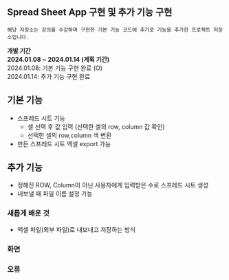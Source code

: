 ## Spread Sheet App 구현 및 추가 기능 구현
`해당 저장소는 강의를 수강하며 구현한 기본 기능 코드에 추가로 기능을 추가한 프로젝트 저장소입니다.` </br>

**개발 기간** </br>
**2024.01.08 ~ 2024.01.14 (계획 기간)** </br>
2024.01.08: 기본 기능 구현 완료 (O) </br>
2024.01.14: 추가 기능 구현 완료 </br>


## 기본 기능
- 스프레드 시트 기능
    - 셀 선택 후 값 입력 (선택한 셀의 row, column 값 확인)
    - 선택한 셀의 row,column 색 변환
- 만든 스프레드 시트 엑셀 export 가능

## 추가 기능
- 정해진 ROW, Column이 아닌 사용자에게 입력받은 수로 스프레드 시트 생성
- 내보낼 때 파일 이름 설정 가능

### 새롭게 배운 것
- 엑셀 파일(외부 파일)로 내보내고 저장하는 방식

### 화면


### 오류